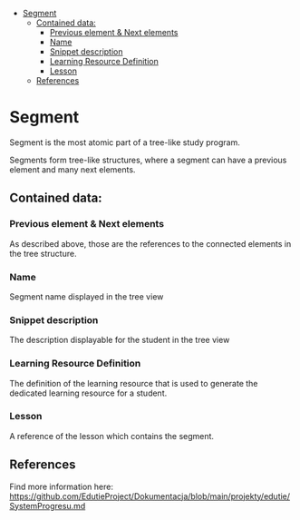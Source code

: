 <!-- TOC -->

* [Segment](#segment)
    * [Contained data:](#contained-data)
        * [Previous element & Next elements](#previous-element--next-elements)
        * [Name](#name)
        * [Snippet description](#snippet-description)
        * [Learning Resource Definition](#learning-resource-definition)
        * [Lesson](#lesson)
    * [References](#references)

<!-- TOC -->

# Segment

Segment is the most atomic part of a tree-like study program.

Segments form tree-like structures, where a segment can have a previous element and many next elements.

## Contained data:

### Previous element & Next elements

As described above, those are the references to the connected elements in the tree structure.

### Name

Segment name displayed in the tree view

### Snippet description

The description displayable for the student in the tree view

### Learning Resource Definition

The definition of the learning resource that is used to generate the dedicated learning resource for a student.

### Lesson

A reference of the lesson which contains the segment.

## References

Find more information here: https://github.com/EdutieProject/Dokumentacja/blob/main/projekty/edutie/SystemProgresu.md
